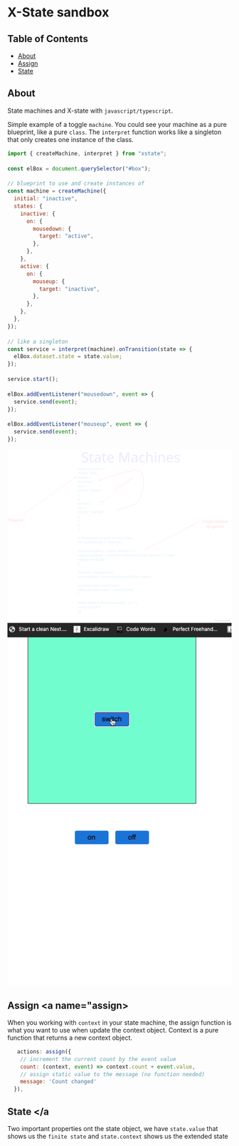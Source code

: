 # X-State sandbox

## Table of Contents

- [About](#about)
- [Assign](#assign)
- [State](#state)

## About <a name = "about"></a>

State machines and X-state with `javascript/typescript`.

Simple example of a toggle `machine`.
You could see your machine as a pure blueprint, like a pure `class`.
The `interpret` function works like a singleton that only creates one instance of the class.

```js
import { createMachine, interpret } from "xstate";

const elBox = document.querySelector("#box");

// blueprint to use and create instances of
const machine = createMachine({
  initial: "inactive",
  states: {
    inactive: {
      on: {
        mousedown: {
          target: "active",
        },
      },
    },
    active: {
      on: {
        mouseup: {
          target: "inactive",
        },
      },
    },
  },
});

// like a singleton
const service = interpret(machine).onTransition(state => {
  elBox.dataset.state = state.value;
});

service.start();

elBox.addEventListener("mousedown", event => {
  service.send(event);
});

elBox.addEventListener("mouseup", event => {
  service.send(event);
});
```

![image](/n.svg)
![image](/x.gif)

## Assign <a name="assign></a>

When you working with `context` in your state machine, the assign function is what you want to use when update the context object.
Context is a pure function that returns a new context object.

```js
   actions: assign({
    // increment the current count by the event value
    count: (context, event) => context.count + event.value,
    // assign static value to the message (no function needed)
    message: 'Count changed'
  }),
```

## State <a name="state"></a

Two important properties ont the state object, we have `state.value` that shows us the `finite state` and `state.context` shows us the extended state
